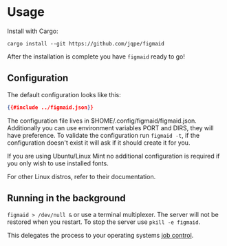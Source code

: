 # Usage

Install with Cargo:

`cargo install --git https://github.com/jqpe/figmaid` 

After the installation is complete you have `figmaid` ready to go!

## Configuration

The default configuration looks like this: 

```json
{{#include ../figmaid.json}}
```

The configuration file lives in $HOME/.config/figmaid/figmaid.json. Additionally you can use environment variables PORT and DIRS, they will have preference. To validate the configuration run `figmaid -t`, if the configuration doesn't exist it will ask if it should create it for you.

If you are using Ubuntu/Linux Mint no additional configuration is required if you only wish to use installed fonts. 

For other Linux distros, refer to their documentation.

## Running in the background

`figmaid > /dev/null &` or use a terminal multiplexer. The server will not be restored when you restart. To stop the server use `pkill -e figmaid`.

This delegates the process to your operating systems [job control](https://en.wikipedia.org/wiki/Job_control_(Unix)).